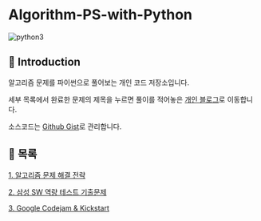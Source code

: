 # Algorithm-PS-with-Python
![python3](https://img.shields.io/badge/language-python--3.x-green)

## 📖 Introduction

알고리즘 문제를 파이썬으로 풀어보는 개인 코드 저장소입니다.

세부 목록에서 완료한 문제의 제목을 누르면 풀이를 적어놓은 [개인 블로그](https://nogan.tistory.com/)로 이동합니다.

소스코드는 [Github Gist](https://gist.github.com/Nogan95)로 관리합니다.

## 📝 목록

[1. 알고리즘 문제 해결 전략](https://github.com/Nogan95/Algorithm-PS-with-Python/tree/master/알고리즘_문제해결전략)

[2. 삼성 SW 역량 테스트 기출문제](https://github.com/Nogan95/Algorithm-PS-with-Python/tree/master/삼성_SW_역량_테스트_기출문제)

[3. Google Codejam & Kickstart](https://github.com/Nogan95/Algorithm-PS-with-Python/tree/master/Google_Codejam_&_Kickstart)
